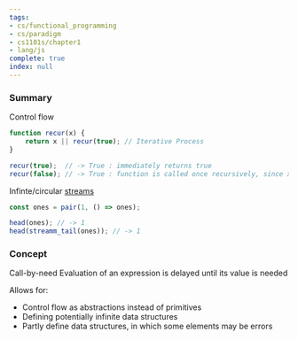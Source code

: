 ```yaml
---
tags:
- cs/functional_programming
- cs/paradigm
- cs1101s/chapter1
- lang/js
complete: true
index: null
---
```

### Summary
Control flow
```js
function recur(x) {
	return x || recur(true); // Iterative Process
}

recur(true);  // -> True : immediately returns true
recur(false); // -> True : function is called once recursively, since x if false the first time
```

Infinte/circular [streams](/labyrinth/notes/cs/cs1101s/streams)
```js
const ones = pair(1, () => ones);

head(ones); // -> 1
head(streamm_tail(ones)); // -> 1
```
### Concept
Call-by-need
Evaluation of an expression is delayed until its value is needed

Allows for:
- Control flow as abstractions instead of primitives
- Defining potentially infinite data structures
- Partly define data structures, in which some elements may be errors